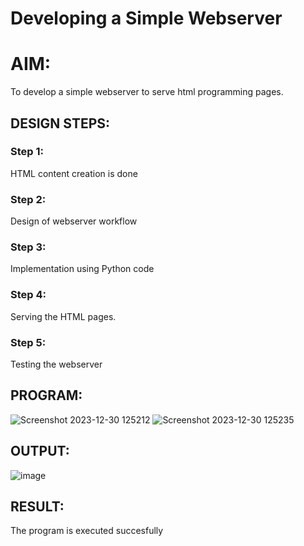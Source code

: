 # Developing a Simple Webserver

# AIM:

To develop a simple webserver to serve html programming pages.

## DESIGN STEPS:

### Step 1:

HTML content creation is done

### Step 2:

Design of webserver workflow

### Step 3:

Implementation using Python code

### Step 4:

Serving the HTML pages.

### Step 5:

Testing the webserver

## PROGRAM:
![Screenshot 2023-12-30 125212](https://github.com/deepika3095/webserver/assets/151625159/83842b1a-6e97-460d-a814-7d9fa4f3a8eb)
![Screenshot 2023-12-30 125235](https://github.com/deepika3095/webserver/assets/151625159/9f77d074-c28c-4fd3-a5e7-616f4641ec41)

## OUTPUT:
![image](https://github.com/gowriganeshns/webserver/assets/151625159/eb9e726d-f272-48ae-ba1f-6bc79decb97c)
## RESULT:
The program is executed succesfully
